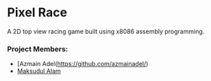 # Pixel Race
A 2D top view racing game built using x8086 assembly programming.

### Project Members:
* [Azmain Adel(https://github.com/azmainadel/)
* [Maksudul Alam](https://github.com/Maksudul087/)
